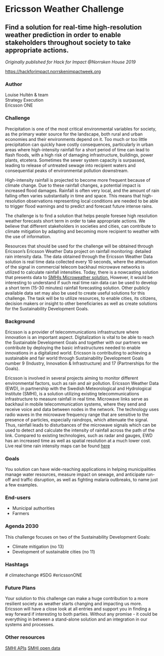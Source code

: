 # Ericsson Weather Challenge

## Find a solution for real-time high-resolution weather prediction in order to enable stakeholders throughout society to take appropriate actions.

*Originally published for Hack for Impact @Norrsken House 2019*

https://hackforimpact.norrskenimpactweek.org

### Author

Louise Hultén & team <br>
Strategy Execution <br>
Ericsson ONE 

### Challenge

Precipitation is one of the most critical environmental variables for society, as the primary water source for the landscape, both rural and urban economies and their environments depend on it. Too much or too little precipitation can quickly have costly consequences, particularly in urban areas where high-intensity rainfall for a short period of time can lead to flash floods, with a high risk of damaging infrastructure, buildings, power plants, etcetera. Sometimes the sewer system capacity is surpassed, leading to release of untreated sewage into recipient waters and consequential peaks of environmental pollution downstream.

High-intensity rainfall is projected to become more frequent because of climate change. Due to these rainfall changes, a potential impact is increased flood damages. Rainfall is often very local, and the amount of rain falling often varies substantially in time and space. This means that high-resolution observations representing local conditions are needed to be able to trigger flood warnings and to predict and forecast future intense rains.

The challenge is to find a solution that helps people foresee high resolution weather forecasts short term in order to take appropriate actions. We believe that different stakeholders in societies and cities, can contribute to climate mitigation by adapting and becoming more recipient to weather with the use of information.

Resources that should be used for the challenge will be obtained through Ericsson’s Ericsson Weather Data project on rainfall monitoring: detailed rain intensity data. The data obtained through the Ericsson Weather Data solution is real time data collected every 10 seconds, where the attenuation of the signal in commercial telecom backhaul microwave networks is utilized to calculate rainfall intensities. Today, there is a nowcasting solution that presents data to [SMHIs Microweather solution.](https://www.smhi.se/om-webbplatsen/om-smhi-se-lab/microweather/) However, it would be interesting to understand if such real time rain data can be used to develop a short term (15-30 minutes) rainfall forecasting solution. Other publicly available data set may also be used to create useful solutions for this challenge. The task will be to utilize resources, to enable cities, its citizens, decision makers or insight to other beneficiaries as well as create solutions for the Sustainability Development Goals.

### Background

Ericsson is a provider of telecommunications infrastructure where innovation is an important aspect. Digitalization is vital to be able to reach the Sustainable Development Goals and together with our partners we contribute by deploying the basic infrastructures needed to enable innovations in a digitalized world. Ericsson is contributing to achieving a sustainable and fair world through Sustainability Development Goals number 9 (Industry, Innovation & Infrastructure) and 17 (Partnerships for the Goals).

Ericsson is involved in several projects aiming to monitor different environmental factors, such as rain and air pollution. Ericsson Weather Data (EWD), in partnership with the Swedish Meteorological and Hydrological Institute (SMHI), is a solution utilizing existing telecommunications infrastructure to measure rainfall in real time. Microwave links serve as backhaul in mobile telecommunication systems, where they send and receive voice and data between nodes in the network. The technology uses radio waves in the microwave frequency range that are sensitive to the presence of particles, especially raindrops, which attenuate the signal. Thus, rainfall leads to disturbances of the microwave signals which can be used to detect and calculate the intensity of rainfall across the path of the link. Compared to existing technologies, such as radar and gauges, EWD has an increased time as well as spatial resolution at a much lower cost. Live real time rain intensity maps can be found [here](https://www.smhi.se/en/services/professional-services/microweather/)

### Goals

You solution can have wide-reaching applications in helping municipalities manage water resources, measure impact on sewage, and anticipate run-off and traffic disruption, as well as fighting malaria outbreaks, to name just a few examples.

### End-users

* Municipal authorities
* Farmers

### Agenda 2030

This challenge focuses on two of the Sustainability Development Goals:

* Climate mitigation (no 13)
* Development of sustainable cities (no 11)

### Hashtags

&#35; climatechange #SDG #ericssonONE </sub>

### Future Plans

Your solution to this challenge can make a huge contribution to a more resilient society as weather starts changing and impacting us more. Ericsson will have a close look at all entries and support you in finding a way forward if interesting to both parties. Without any promise - it could be everything in between a stand-alone solution and an integration in our systems and processes.

### Other resources

[SMHI APIs](https://opendata.smhi.se/apidocs/)
[SMHI open data](https://www.smhi.se/data/utforskaren-oppna-data/?p=1&q=)